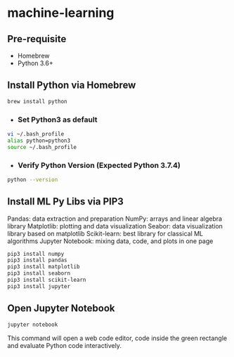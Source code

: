 # machine-learning

## Pre-requisite

- Homebrew
- Python 3.6+

## Install Python via Homebrew
```bash
brew install python
```
- ### Set Python3 as default
```bash
vi ~/.bash_profile
alias python=python3
source ~/.bash_profile
```
- ### Verify Python Version (Expected Python 3.7.4)
```bash
python --version
```

## Install ML Py Libs via PIP3 

Pandas: data extraction and preparation
NumPy: arrays and linear algebra library
Matplotlib: plotting and data visualization
Seabor: data visualization library based on matplotlib
Scikit-learn: best library for classical ML algorithms
Jupyter Notebook: mixing data, code, and plots in one page

```bash
pip3 install numpy
pip3 install pandas
pip3 install matplotlib
pip3 install seaborn
pip3 install scikit-learn
pip3 install jupyter
```

## Open Jupyter Notebook

```bash
jupyter notebook
```
This command will open a web code editor, code inside the green rectangle and evaluate Python code interactively.


